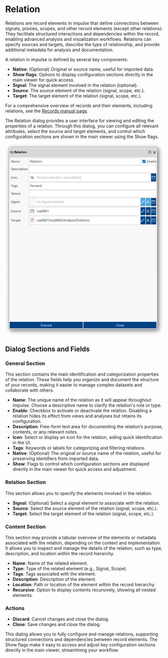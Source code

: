 <!--1125-->
# Relation
Relations are record elements in impulse that define connections between signals, proxies, scopes, and other record elements (except other relations). They facilitate structured interactions and dependencies within the record, enabling advanced analysis and visualization workflows. Relations can specify sources and targets, describe the type of relationship, and provide additional metadata for analysis and documentation.

A relation in impulse is defined by several key components:
- **Native**: (Optional) Original or source name, useful for imported data.
- **Show flags**: Options to display configuration sections directly in the main viewer for quick access.
- **Signal**: The signal element involved in the relation (optional).
- **Source**: The source element of the relation (signal, scope, etc.).
- **Target**: The target element of the relation (signal, scope, etc.).

For a comprehensive overview of records and their elements, including relations, see the [Records manual page](../impulse-manual/7_records.md).

The Relation dialog provides a user interface for viewing and editing the properties of a relation. Through this dialog, you can configure all relevant attributes, select the source and target elements, and control which configuration sections are shown in the main viewer using the Show flags.

![](images/ss_relation_dialog1.png)

## Dialog Sections and Fields

### General Section
This section contains the main identification and categorization properties of the relation. These fields help you organize and document the structure of your records, making it easier to manage complex datasets and collaborate with others.

- **Name**: The unique name of the relation as it will appear throughout impulse. Choose a descriptive name to clarify the relation's role or type.
- **Enable**: Checkbox to activate or deactivate the relation. Disabling a relation hides its effect from views and analyses but retains its configuration.
- **Description**: Free-form text area for documenting the relation’s purpose, contents, or any relevant notes.
- **Icon**: Select or display an icon for the relation, aiding quick identification in the UI.
- **Tags**: Keywords or labels for categorizing and filtering relations.
- **Native**: (Optional) The original or source name of the relation, useful for preserving identifiers from imported data.
- **Show**: Flags to control which configuration sections are displayed directly in the main viewer for quick access and adjustment.

### Relation Section
This section allows you to specify the elements involved in the relation.

- **Signal**: (Optional) Select a signal element to associate with the relation.
- **Source**: Select the source element of the relation (signal, scope, etc.).
- **Target**: Select the target element of the relation (signal, scope, etc.).

### Content Section
This section may provide a tabular overview of the elements or metadata associated with the relation, depending on the context and implementation. It allows you to inspect and manage the details of the relation, such as type, description, and location within the record hierarchy.

- **Name**: Name of the related element.
- **Type**: Type of the related element (e.g., Signal, Scope).
- **Tags**: Tags associated with the element.
- **Description**: Description of the element.
- **Location**: Path or location of the element within the record hierarchy.
- **Recursive**: Option to display contents recursively, showing all nested elements.

### Actions
- **Discard**: Cancel changes and close the dialog.
- **Close**: Save changes and close the dialog.

This dialog allows you to fully configure and manage relations, supporting structured connections and dependencies between record elements. The Show flags make it easy to access and adjust key configuration sections directly in the main viewer, streamlining your workflow.
